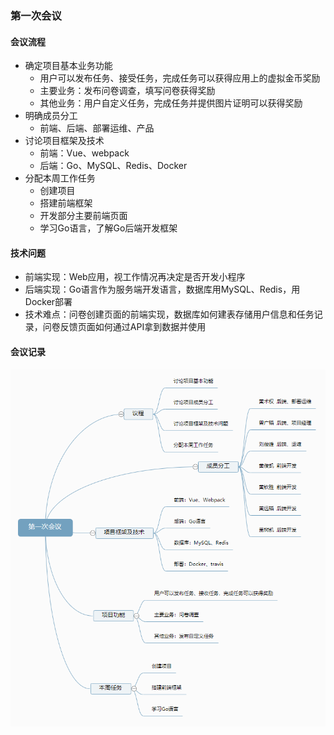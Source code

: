 ### 第一次会议

#### 会议流程

* 确定项目基本业务功能
  * 用户可以发布任务、接受任务，完成任务可以获得应用上的虚拟金币奖励
  * 主要业务：发布问卷调查，填写问卷获得奖励
  * 其他业务：用户自定义任务，完成任务并提供图片证明可以获得奖励
* 明确成员分工
  * 前端、后端、部署运维、产品
* 讨论项目框架及技术
  * 前端：Vue、webpack
  * 后端：Go、MySQL、Redis、Docker
* 分配本周工作任务
  * 创建项目
  * 搭建前端框架
  * 开发部分主要前端页面
  * 学习Go语言，了解Go后端开发框架

#### 技术问题

* 前端实现：Web应用，视工作情况再决定是否开发小程序
* 后端实现：Go语言作为服务端开发语言，数据库用MySQL、Redis，用Docker部署
* 技术难点：问卷创建页面的前端实现，数据库如何建表存储用户信息和任务记录，问卷反馈页面如何通过API拿到数据并使用

#### 会议记录

![思维导图](../assets/images/meeting1.png)
